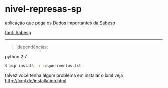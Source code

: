 nivel-represas-sp
=================

aplicação que pega os Dados importantes da Sabesp

[font: Sabesp](http://www2.sabesp.com.br/mananciais/DivulgacaoSiteSabesp.aspx)


---
> dependências:

python 2.7
```sh
$ pip install -r requerimentos.txt

```

talvez você tenha algum problema em instalar o lxml
veja http://lxml.de/installation.html
